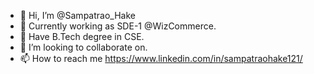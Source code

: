 - 👋 Hi, I’m @Sampatrao_Hake 
- 👀 Currently working as SDE-1 @WizCommerce.
- 🌱 Have B.Tech degree in CSE.
- 💞️ I’m looking to collaborate on.
- 📫 How to reach me https://www.linkedin.com/in/sampatraohake121/

